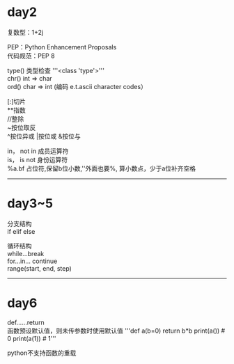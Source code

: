 # day2
复数型：1+2j

PEP：Python Enhancement Proposals  
代码规范：PEP 8  

type() 类型检查 '''<class 'type'>'''  
chr() int => char  
ord() char => int (编码 e.t.ascii character codes）

[:]切片  
**指数  
//整除  
~按位取反  
^按位异或 |按位或 &按位与  

in， not in 成员运算符  
is， is not 身份运算符  
%a.bf 占位符,保留b位小数,''外面也要%, 算小数点，少于a位补齐空格  
***
# day3~5
分支结构  
if elif else

循环结构  
while…break  
for…in…
continue  
range(start, end, step)
***
# day6
def……return  
函数预设默认值，则未传参数时使用默认值
'''def a(b=0)
      return b*b
   print(a()) # 0
   print(a(1))  # 1'''
     
  
python不支持函数的重载

